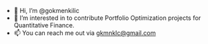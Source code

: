 - 👋 Hi, I’m @gokmenkilic
- 👀 I’m interested in to contribute Portfolio Optimization projects for Quantitative Finance.
- 📫 You can reach me out via gkmnklc@gmail.com

<!---
gokmenkilic/gokmenkilic is a ✨ special ✨ repository because its `README.md` (this file) appears on your GitHub profile.
You can click the Preview link to take a look at your changes.
--->

